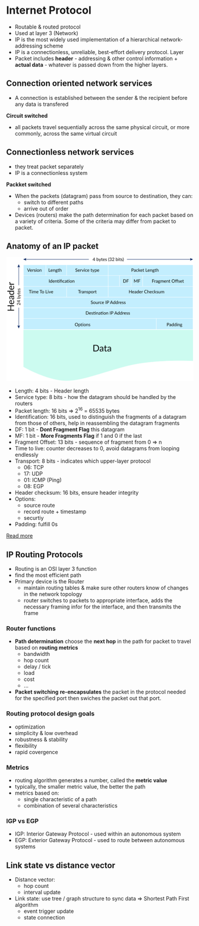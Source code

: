 # Internet Protocol 

- Routable & routed protocol
- Used at layer 3 (Network) 
- IP is the most widely used implementation of a hierarchical network-addressing scheme
- IP is a connectionless, unreliable, best-effort delivery protocol. Layer 
- Packet includes **header** - addressing & other control information + **actual data** - whatever is passed down from the higher layers.

## Connection oriented network services
- A connection is established between the sender & the recipient before any data is transfered

**Circuit switched**
- all packets travel sequentially across the same physical circuit, or more commonly, across the same virtual circuit

## Connectionless network services
- they treat packet separately
- IP is a connectionless system

**Packket switched**
- When the packets (datagram) pass from source to destination, they can:
    - switch to different paths
    - arrive out of order
- Devices (routers) make the path determination for each packet based on a variety of criteria. Some of the criteria may differ from packet to packet.

## Anatomy of an IP packet

![Anatomy](./img/anatomy-ip-packet.svg)

- Length: 4 bits - Header length
- Service type: 8 bits - how the datagram should be handled by the routers
- Packet length: 16 bits => 2<sup>16</sup> = 65535 bytes
- Identification: 16 bits, used to distinguish the fragments of a datagram from those of others, help in reassembling the datagram fragments
- DF: 1 bit - **Dont Fragment Flag** this datagram
- MF: 1 bit - **More Fragments Flag** if 1 and 0 if the last
- Fragment Offset: 13 bits - sequence of fragment from 0 => n
- Time to live: counter decreases to 0, avoid datagrams from looping endlessly
- Transport: 8 bits - indicates which upper-layer protocol
    - 06: TCP
    - 17: UDP
    - 01: ICMP (Ping)
    - 08: EGP
- Header checksum: 16 bits, ensure header integrity
- Options:
    - source route
    - record route  + timestamp
    - securtiy
- Padding: fulfill 0s

[Read more](https://www.khanacademy.org/computing/computers-and-internet/xcae6f4a7ff015e7d:the-internet/xcae6f4a7ff015e7d:routing-with-redundancy/a/ip-packets)

## IP Routing Protocols

- Routing is an OSI layer 3 function
- find the most efficient path 
- Primary device is the Router
    - maintain routing tables & make sure other routers know of changes in the network topology
    - router switches to packets to appropriate interface, adds the necessary framing infor for the interface, and then transmits the frame


### Router functions 
- **Path determination** choose the **next hop** in the path for packet to travel based on **routing metrics**
    - bandwidth
    - hop count
    - delay / tick
    - load
    - cost
    - ...
- **Packet switching**  **re-encapsulates** the packet in the protocol needed for the specified port then swiches the packet out that port.


### Routing protocol design goals
- optimization
- simplicity & low overhead
- robustness & stability
- flexibility
- rapid covergence

### Metrics
- routing algorithm generates a number, called the **metric value**
- typically, the smaller metric value, the better the path 
- metrics based on:
    - single characteristic of a path
    - combination of several characteristics

### IGP vs EGP
- IGP: Interior Gateway Protocol - used within an autonomous system
- EGP: Exterior Gateway Protocol - used to route between autonomous systems

## Link state vs distance vector
- Distance vector: 
    - hop count
    - interval update
- Link state: use tree / graph structure to sync data => Shortest Path First algorithm 
    - event trigger update
    - state connection